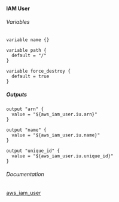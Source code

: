 #### IAM User


###### Variables
```
variable name {}

variable path {
  default = "/"
}

variable force_destroy {
  default = true
}
```

##### Outputs
```
output "arn" {
  value = "${aws_iam_user.iu.arn}"
}

output "name" {
  value = "${aws_iam_user.iu.name}"
}

output "unique_id" {
  value = "${aws_iam_user.iu.unique_id}"
}
```

###### Documentation
[aws_iam_user](https://www.terraform.io/docs/providers/aws/d/iam_user.html)
